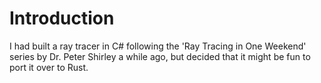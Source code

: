 # Introduction
I had built a ray tracer in C# following the 'Ray Tracing in One Weekend' series by Dr. Peter Shirley a while ago, but decided that it might be fun to port it over to Rust.
